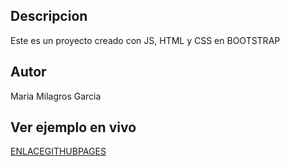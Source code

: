 ## Descripcion 
Este es un proyecto creado con JS, HTML y CSS en BOOTSTRAP

## Autor

Maria Milagros Garcia

## Ver ejemplo en vivo
[ENLACEGITHUBPAGES](ENLACEGITHUBOAGES)

     

